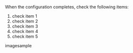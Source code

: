 <?xml version="1.0" encoding="UTF-8"?><?workdir /D:\gitlabtrunk\iesdocs\Tpc\temp\pdf-css-html5\tasks?><?workdir-uri file:/D:/gitlabtrunk/iesdocs/Tpc/temp/pdf-css-html5/tasks/?><?path2project ..\?><?path2project-uri ../?><?path2rootmap-uri ../?><topic xmlns:ditaarch="http://dita.oasis-open.org/architecture/2005/" xmlns:dita-ot="http://dita-ot.sourceforge.net/ns/201007/dita-ot" class="- topic/topic " ditaarch:DITAArchVersion="1.2" domains="(topic hi-d) (topic ut-d) (topic indexing-d) (topic hazard-d) (topic abbrev-d) (topic pr-d) (topic sw-d) (topic ui-d)" id="postrequisites" xtrf="file:/D:/gitlabtrunk/iesdocs/Tpc/tasks/postrequisites.md" xtrc="topic:1;166:-1"><title class="- topic/title " xtrf="file:/D:/gitlabtrunk/iesdocs/Tpc/tasks/postrequisites.md" xtrc="title:1;166:-1">Postrequisites</title><body class="- topic/body " xtrf="file:/D:/gitlabtrunk/iesdocs/Tpc/tasks/postrequisites.md" xtrc="body:1;166:-1"><p class="- topic/p " xtrf="file:/D:/gitlabtrunk/iesdocs/Tpc/tasks/postrequisites.md" xtrc="p:1;166:-1">When the configuration completes, check the following items:</p><ol class="- topic/ol " xtrf="file:/D:/gitlabtrunk/iesdocs/Tpc/tasks/postrequisites.md" xtrc="ol:1;166:-1"><li class="- topic/li " xtrf="file:/D:/gitlabtrunk/iesdocs/Tpc/tasks/postrequisites.md" xtrc="li:1;166:-1">check item 1</li><li class="- topic/li " xtrf="file:/D:/gitlabtrunk/iesdocs/Tpc/tasks/postrequisites.md" xtrc="li:2;166:-1">check item 2</li><li class="- topic/li " xtrf="file:/D:/gitlabtrunk/iesdocs/Tpc/tasks/postrequisites.md" xtrc="li:3;166:-1">check item 3</li><li class="- topic/li " xtrf="file:/D:/gitlabtrunk/iesdocs/Tpc/tasks/postrequisites.md" xtrc="li:4;166:-1">check item 4</li><li class="- topic/li " xtrf="file:/D:/gitlabtrunk/iesdocs/Tpc/tasks/postrequisites.md" xtrc="li:5;166:-1">check item 5</li></ol><image class="- topic/image " href="../images/git-1.jpg" placement="break" xtrf="file:/D:/gitlabtrunk/iesdocs/Tpc/tasks/postrequisites.md" xtrc="image:1;166:-1"><alt class="- topic/alt " xtrf="file:/D:/gitlabtrunk/iesdocs/Tpc/tasks/postrequisites.md" xtrc="alt:1;166:-1">imagesample</alt></image></body></topic>